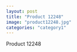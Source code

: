 ```yaml
---
layout: post
title: "Product 12248"
image: "product12248.jpg"
categories: "category1"
---
```

Product 12248
